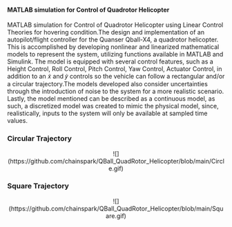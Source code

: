 #### MATLAB simulation for Control of Quadrotor Helicopter

MATLAB simulation for Control of Quadrotor Helicopter using Linear Control Theories for hovering condition.The design and implementation of an autopilot/flight controller for the Quanser Qball-X4, a quadrotor helicopter. This is accomplished by developing nonlinear and linearized mathematical models to represent the system, utilizing functions available in MATLAB and Simulink. The model is equipped with several control features, such as a Height Control, Roll Control, Pitch Control, Yaw Control, Actuator Control, in addition to an 𝑥̇ and 𝑦̇ controls so the vehicle can follow a rectangular and/or a circular trajectory.The models developed also consider uncertainties through the introduction of noise to the system for a more realistic scenario. Lastly, the model mentioned can be described as a continuous model, as such, a discretized model was created to mimic the physical model, since, realistically, inputs to the system will only be available at sampled time values.


### Circular Trajectory
<div align = "center">
![](https://github.com/chainspark/QBall_QuadRotor_Helicopter/blob/main/Circle.gif)
</div>


### Square Trajectory
<div align = "center">
![](https://github.com/chainspark/QBall_QuadRotor_Helicopter/blob/main/Square.gif)
</div>
